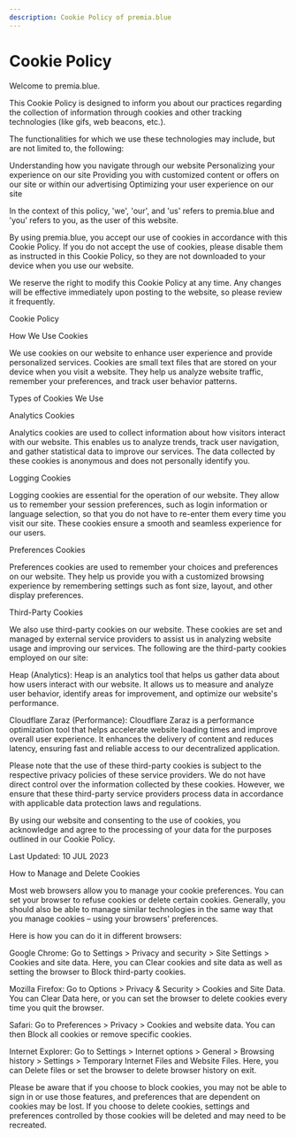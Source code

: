 ```yaml
---
description: Cookie Policy of premia.blue
---
```


# Cookie Policy

Welcome to premia.blue.

This Cookie Policy is designed to inform you about our practices regarding the collection of information through cookies and other tracking technologies (like gifs, web beacons, etc.).

The functionalities for which we use these technologies may include, but are not limited to, the following:

Understanding how you navigate through our website Personalizing your experience on our site Providing you with customized content or offers on our site or within our advertising Optimizing your user experience on our site

In the context of this policy, 'we', 'our', and 'us' refers to premia.blue and 'you' refers to you, as the user of this website.

By using premia.blue, you accept our use of cookies in accordance with this Cookie Policy. If you do not accept the use of cookies, please disable them as instructed in this Cookie Policy, so they are not downloaded to your device when you use our website.

We reserve the right to modify this Cookie Policy at any time. Any changes will be effective immediately upon posting to the website, so please review it frequently.

Cookie Policy

How We Use Cookies

We use cookies on our website to enhance user experience and provide personalized services. Cookies are small text files that are stored on your device when you visit a website. They help us analyze website traffic, remember your preferences, and track user behavior patterns.

Types of Cookies We Use

Analytics Cookies

Analytics cookies are used to collect information about how visitors interact with our website. This enables us to analyze trends, track user navigation, and gather statistical data to improve our services. The data collected by these cookies is anonymous and does not personally identify you.

Logging Cookies

Logging cookies are essential for the operation of our website. They allow us to remember your session preferences, such as login information or language selection, so that you do not have to re-enter them every time you visit our site. These cookies ensure a smooth and seamless experience for our users.

Preferences Cookies

Preferences cookies are used to remember your choices and preferences on our website. They help us provide you with a customized browsing experience by remembering settings such as font size, layout, and other display preferences.

Third-Party Cookies

We also use third-party cookies on our website. These cookies are set and managed by external service providers to assist us in analyzing website usage and improving our services. The following are the third-party cookies employed on our site:

Heap (Analytics): Heap is an analytics tool that helps us gather data about how users interact with our website. It allows us to measure and analyze user behavior, identify areas for improvement, and optimize our website's performance.

Cloudflare Zaraz (Performance): Cloudflare Zaraz is a performance optimization tool that helps accelerate website loading times and improve overall user experience. It enhances the delivery of content and reduces latency, ensuring fast and reliable access to our decentralized application.

Please note that the use of these third-party cookies is subject to the respective privacy policies of these service providers. We do not have direct control over the information collected by these cookies. However, we ensure that these third-party service providers process data in accordance with applicable data protection laws and regulations.

By using our website and consenting to the use of cookies, you acknowledge and agree to the processing of your data for the purposes outlined in our Cookie Policy.

Last Updated: 10 JUL 2023

How to Manage and Delete Cookies

Most web browsers allow you to manage your cookie preferences. You can set your browser to refuse cookies or delete certain cookies. Generally, you should also be able to manage similar technologies in the same way that you manage cookies – using your browsers' preferences.

Here is how you can do it in different browsers:

Google Chrome: Go to Settings > Privacy and security > Site Settings > Cookies and site data. Here, you can Clear cookies and site data as well as setting the browser to Block third-party cookies.

Mozilla Firefox: Go to Options > Privacy & Security > Cookies and Site Data. You can Clear Data here, or you can set the browser to delete cookies every time you quit the browser.

Safari: Go to Preferences > Privacy > Cookies and website data. You can then Block all cookies or remove specific cookies.

Internet Explorer: Go to Settings > Internet options > General > Browsing history > Settings > Temporary Internet Files and Website Files. Here, you can Delete files or set the browser to delete browser history on exit.

Please be aware that if you choose to block cookies, you may not be able to sign in or use those features, and preferences that are dependent on cookies may be lost. If you choose to delete cookies, settings and preferences controlled by those cookies will be deleted and may need to be recreated.
